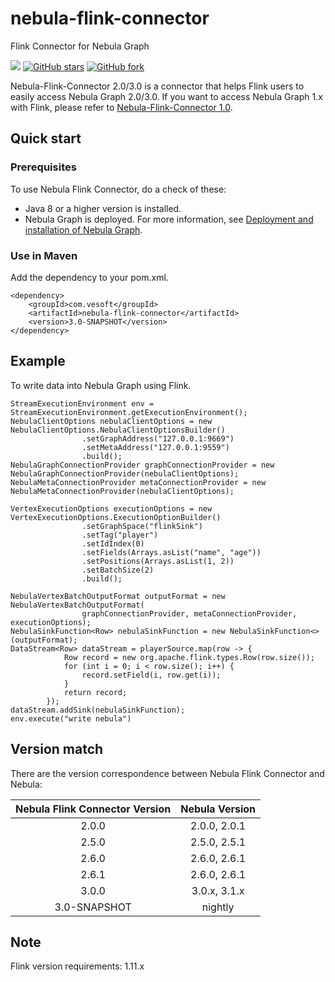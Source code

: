 # nebula-flink-connector
Flink Connector for Nebula Graph


![](https://img.shields.io/badge/language-java-orange.svg)
[![GitHub stars](https://img.shields.io/github/stars/vesoft-inc/nebula-flink-connector.svg?color=brightgreen)](https://GitHub.com/vesoft-inc/nebula-flink-connector/stargazers/)
[![GitHub fork](https://img.shields.io/github/forks/vesoft-inc/nebula-flink-connector.svg?color=brightgreen)](https://GitHub.com/vesoft-inc/nebula-flink-connector/forks/)

Nebula-Flink-Connector 2.0/3.0 is a connector that helps Flink users to easily access Nebula Graph 2.0/3.0. If you want to access Nebula Graph 1.x with Flink, please refer to [Nebula-Flink-Connector 1.0](https://github.com/vesoft-inc/nebula-java/tree/v1.0/tools/nebula-flink).

## Quick start

### Prerequisites

To use Nebula Flink Connector, do a check of these:

- Java 8 or a higher version is installed.
- Nebula Graph is deployed. For more information, see [Deployment and installation of Nebula Graph](https://docs.nebula-graph.io/2.0/4.deployment-and-installation/1.resource-preparations/ "Click to go to Nebula Graph website").

### Use in Maven
Add the dependency to your pom.xml.

```
<dependency>
    <groupId>com.vesoft</groupId>
    <artifactId>nebula-flink-connector</artifactId>
    <version>3.0-SNAPSHOT</version>
</dependency>
```


## Example

To write data into Nebula Graph using Flink.
```
StreamExecutionEnvironment env = StreamExecutionEnvironment.getExecutionEnvironment();
NebulaClientOptions nebulaClientOptions = new NebulaClientOptions.NebulaClientOptionsBuilder()
                .setGraphAddress("127.0.0.1:9669")
                .setMetaAddress("127.0.0.1:9559")
                .build();
NebulaGraphConnectionProvider graphConnectionProvider = new NebulaGraphConnectionProvider(nebulaClientOptions);
NebulaMetaConnectionProvider metaConnectionProvider = new NebulaMetaConnectionProvider(nebulaClientOptions);

VertexExecutionOptions executionOptions = new VertexExecutionOptions.ExecutionOptionBuilder()
                .setGraphSpace("flinkSink")
                .setTag("player")
                .setIdIndex(0)
                .setFields(Arrays.asList("name", "age"))
                .setPositions(Arrays.asList(1, 2))
                .setBatchSize(2)
                .build();

NebulaVertexBatchOutputFormat outputFormat = new NebulaVertexBatchOutputFormat(
                graphConnectionProvider, metaConnectionProvider, executionOptions);
NebulaSinkFunction<Row> nebulaSinkFunction = new NebulaSinkFunction<>(outputFormat);
DataStream<Row> dataStream = playerSource.map(row -> {
            Row record = new org.apache.flink.types.Row(row.size());
            for (int i = 0; i < row.size(); i++) {
                record.setField(i, row.get(i));
            }
            return record;
        });
dataStream.addSink(nebulaSinkFunction);
env.execute("write nebula")
```
## Version match

There are the version correspondence between Nebula Flink Connector and Nebula:

| Nebula Flink Connector Version | Nebula Version |
|:-----------------------:|:--------------:|
|       2.0.0             |  2.0.0, 2.0.1  |
|       2.5.0             |  2.5.0, 2.5.1  |
|       2.6.0             |  2.6.0, 2.6.1  |
|       2.6.1             |  2.6.0, 2.6.1  |
|       3.0.0             |  3.0.x, 3.1.x  | 
|     3.0-SNAPSHOT        |     nightly    |

## Note
Flink version requirements: 1.11.x
